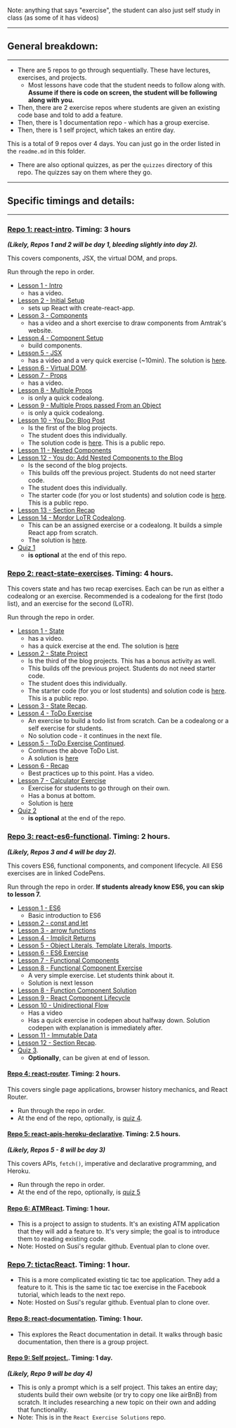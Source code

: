 Note: anything that says "exercise", the student can also just self study in class (as some of it has videos)

----
## General breakdown:
----

- There are 5 repos to go through sequentially. These have lectures, exercises, and projects.
  - Most lessons have code that the student needs to follow along with. **Assume if there is code on screen, the student will be following along with you.**
- Then, there are 2 exercise repos where students are given an existing code base and told to add a feature.
- Then, there is 1 documentation repo - which has a group exercise.
- Then, there is 1 self project, which takes an entire day.

This is a total of 9 repos over 4 days. You can just go in the order listed in the `readme.md` in this folder.
- There are also optional quizzes, as per the `quizzes` directory of this repo. The quizzes say on them where they go.

----

## Specific timings and details:
-----

### [Repo 1: react-intro](https://git.generalassemb.ly/education-product/react-intro). Timing: 3 hours
**_(Likely, Repos 1 and 2 will be day 1, bleeding slightly into day 2)._**

This covers components, JSX, the virtual DOM, and props.

Run through the repo in order.

- [Lesson 1 - Intro](https://git.generalassemb.ly/education-product/react-intro/blob/master/01_introduction.md)
  - has a video.
- [Lesson 2 - Initial Setup](https://git.generalassemb.ly/education-product/react-intro/blob/master/02_initial_setup.md)
  - sets up React with create-react-app.
- [Lesson 3 - Components](https://git.generalassemb.ly/education-product/react-intro/blob/master/03_components.md)
  - has a video and a short exercise to draw components from Amtrak's website.
- [Lesson 4 - Component Setup](https://git.generalassemb.ly/education-product/react-intro/blob/master/04_component_setup.md)
  - build components.
- [Lesson 5 - JSX](https://git.generalassemb.ly/education-product/react-intro/blob/master/05_jsx.md)
  - has a video and a very quick exercise (~10min). The solution is [here](https://git.generalassemb.ly/education-product/React-Exercise-Solutions/blob/master/exercises/jsx-hello-world/App.js).
- [Lesson 6 - Virtual DOM](https://git.generalassemb.ly/education-product/react-intro/blob/master/06_virtual_dom.md).
- [Lesson 7 - Props](https://git.generalassemb.ly/education-product/react-intro/blob/master/07_props.md)
  - has a video.
- [Lesson 8 - Multiple Props](https://git.generalassemb.ly/education-product/react-intro/blob/master/08_multiple_props.md)
  - is only a quick codealong.
- [Lesson 9 - Multiple Props passed From an Object](https://git.generalassemb.ly/education-product/react-intro/blob/master/09_multiple_props_objects.md)
  - is only a quick codealong.
- [Lesson 10 - You Do: Blog Post](https://git.generalassemb.ly/education-product/react-intro/blob/master/10_props_challenge.md)
  - Is the first of the blog projects.
  - The student does this individually.
  - The solution code is [here](https://git.generalassemb.ly/education-product/React-Exercise-Solutions/tree/master/projects/project-01-jsx). This is a public repo.
- [Lesson 11 - Nested Components](https://git.generalassemb.ly/education-product/react-intro/blob/master/11_nested_components.md)
- [Lesson 12 - You do: Add Nested Components to the Blog](https://git.generalassemb.ly/education-product/react-intro/blob/master/12_nested_components_challenge.md)
  - Is the second of the blog projects.
  - This builds off the previous project. Students do not need starter code.
  - The student does this individually.
  - The starter code (for you or lost students) and solution code is [here](https://git.generalassemb.ly/education-product/React-Exercise-Solutions/tree/master/projects/project-02-nested-components). This is a public repo.
- [Lesson 13 - Section Recap](https://git.generalassemb.ly/education-product/react-intro/blob/master/13_section_recap.md)
- [Lesson 14 - Mordor LoTR Codealong](https://git.generalassemb.ly/education-product/react-intro/blob/master/14_mordor_codealong.md).
  - This can be an assigned exercise or a codealong. It builds a simple React app from scratch.
  - The solution is [here](https://git.generalassemb.ly/education-product/React-Exercise-Solutions/tree/master/exercises/lord-of-the-rings/src).    
- [Quiz 1](https://git.generalassemb.ly/education-product/react-instructor-notes/blob/master/quizzes/quiz-1-after-LoTR.md)
  - **is optional** at the end of this repo.

### [Repo 2: react-state-exercises](https://git.generalassemb.ly/education-product/react-state-exercises). Timing: 4 hours.
This covers state and has two recap exercises. Each can be run as either a codealong or an exercise. Recommended is a codealong for the first (todo list), and an exercise for the second (LoTR).

Run through the repo in order.

- [Lesson 1 - State](https://git.generalassemb.ly/education-product/react-state-exercises/blob/master/01_state.md)
  - has a video.
  - has a quick exercise at the end. The solution is [here](https://git.generalassemb.ly/education-product/React-Exercise-Solutions/blob/master/exercises/state_wrap_10/App.js)
- [Lesson 2 - State Project](https://git.generalassemb.ly/education-product/react-state-exercises/blob/master/02_state_exercise.md)
  - Is the third of the blog projects. This has a bonus activity as well.
  - This builds off the previous project. Students do not need starter code.
  - The student does this individually.
  - The starter code (for you or lost students) and solution code is [here](https://git.generalassemb.ly/education-product/React-Exercise-Solutions/tree/master/projects/project-03-state). This is a public repo.
- [Lesson 3 - State Recap](https://git.generalassemb.ly/education-product/react-state-exercises/blob/master/03_intermission_state_lifecycle.md).
- [Lesson 4 - ToDo Exercise](https://git.generalassemb.ly/education-product/react-state-exercises/blob/master/04_todo_exercise.md)
  - An exercise to build a todo list from scratch. Can be a codealong or a self exercise for students.
  - No solution code - it continues in the next file.
- [Lesson 5 - ToDo Exercise Continued](https://git.generalassemb.ly/education-product/react-state-exercises/blob/master/05_todo_exercise_continued.md).
  - Continues the above ToDo List.
  - A solution is [here](https://git.generalassemb.ly/education-product/React-Exercise-Solutions/tree/master/exercises/to-do-list)
- [Lesson 6 - Recap](https://git.generalassemb.ly/education-product/react-state-exercises/blob/master/06-recap.md)
  - Best practices up to this point. Has a video.
- [Lesson 7 - Calculator Exercise](https://git.generalassemb.ly/education-product/react-state-exercises/blob/master/08_calculator_exercise.md)
  - Exercise for students to go through on their own.
  - Has a bonus at bottom.
  - Solution is [here](https://git.generalassemb.ly/education-product/React-Exercise-Solutions/tree/master/exercises/calculator)
- [Quiz 2](https://git.generalassemb.ly/education-product/react-instructor-notes/blob/master/quizzes/quiz-2-after-calculator.md)
  - **is optional** at the end of the repo.


### [Repo 3: react-es6-functional](https://git.generalassemb.ly/education-product/react-es6-functional). Timing: 2 hours.
**_(Likely, Repos 3 and 4 will be day 2)._**

This covers ES6, functional components, and component lifecycle. All ES6 exercises are in linked CodePens.

Run through the repo in order. **If students already know ES6, you can skip to lesson 7.**

- [Lesson 1 - ES6](https://git.generalassemb.ly/education-product/react-es6-functional/blob/master/01-ES6.md)
  - Basic introduction to ES6
- [Lesson 2 - const and let](https://git.generalassemb.ly/education-product/react-es6-functional/blob/master/02-ES6-ConstLet.md)
- [Lesson 3 - arrow functions](https://git.generalassemb.ly/education-product/react-es6-functional/blob/master/03-ES6-Arrow.md)
- [Lesson 4 - Implicit Returns](https://git.generalassemb.ly/education-product/react-es6-functional/blob/master/04-ES6-Arrow2.md)
- [Lesson 5 - Object Literals, Template Literals, Imports](https://git.generalassemb.ly/education-product/react-es6-functional/blob/master/05-ES6-Literals.md).
- [Lesson 6 - ES6 Exercise](https://git.generalassemb.ly/education-product/react-es6-functional/blob/master/06-ES6-Exercise.md)
- [Lesson 7 - Functional Components](https://git.generalassemb.ly/education-product/react-es6-functional/blob/master/07-Functional-Components.md)
- [Lesson 8 - Functional Component Exercise](https://git.generalassemb.ly/education-product/react-es6-functional/blob/master/08-Functional-Component-Exercise.md)
  - A very simple exercise. Let students think about it.
  - Solution is next lesson
- [Lesson 8 - Function Component Solution](https://git.generalassemb.ly/education-product/react-es6-functional/blob/master/08-Functional-Component-Solution.md)
- [Lesson 9 - React Component Lifecycle](https://git.generalassemb.ly/education-product/react-es6-functional/blob/master/09-Component-Lifecycle.md)
- [Lesson 10 - Unidirectional Flow](https://git.generalassemb.ly/education-product/react-es6-functional/blob/master/10-Unidirectional-Data-Flow.md)
  - Has a video
  - Has a quick exercise in codepen about halfway down. Solution codepen with explanation is immediately after.
- [Lesson 11 - Immutable Data](https://git.generalassemb.ly/education-product/react-es6-functional/blob/master/11-Immutable-Data.md)
- [Lesson 12 - Section Recap](https://git.generalassemb.ly/education-product/react-es6-functional/blob/master/12-Section-Summary.md).
- [Quiz 3](https://git.generalassemb.ly/education-product/react-instructor-notes/blob/master/quizzes/quiz-3-after-immutable-data.md).
  - **Optionally**, can be given at end of lesson.

#### [Repo 4: react-router](https://git.generalassemb.ly/education-product/react-router). Timing: 2 hours.
This covers single page applications, browser history mechanics, and React Router.
  - Run through the repo in order.
  - At the end of the repo, optionally, is [quiz 4](https://git.generalassemb.ly/education-product/react-instructor-notes/blob/master/quizzes/quiz-4-after-router-exercise.md).


#### [Repo 5: react-apis-heroku-declarative](https://git.generalassemb.ly/education-product/react-apis-heroku-declarative). Timing: 2.5 hours.
**_(Likely, Repos 5 - 8 will be day 3)_**

This covers APIs, `fetch()`, imperative and declarative programming, and Heroku.
  - Run through the repo in order.
  - At the end of the repo, optionally, is [quiz 5](https://git.generalassemb.ly/education-product/react-instructor-notes/blob/master/quizzes/quiz-5-after-heroku.md)

#### [Repo 6: ATMReact](https://github.com/susiremondi/ATMReact). Timing: 1 hour.
  - This is a project to assign to students. It's an existing ATM application that they will add a feature to. It's very simple; the goal is to introduce them to reading existing code.
  - Note: Hosted on Susi's regular github. Eventual plan to clone over.

### [Repo 7: tictacReact](https://github.com/susiremondi/tictacReact). Timing: 1 hour.
  - This is a more complicated existing tic tac toe application. They add a feature to it. This is the same tic tac toe exercise in the Facebook tutorial, which leads to the next repo.
  - Note: Hosted on Susi's regular github. Eventual plan to clone over.

#### [Repo 8: react-documentation](https://git.generalassemb.ly/education-product/react-documentation). Timing: 1 hour.
  - This explores the React documentation in detail. It walks through basic documentation, then there is a group project.

#### [Repo 9: Self project.](https://git.generalassemb.ly/education-product/React-Exercise-Solutions/blob/master/self-exercise/react-self-exercise.md). Timing: 1 day.
**_(Likely, Repo 9 will be day 4)_**

  - This is only a prompt which is a self project. This takes an entire day; students build their own website (or try to copy one like airBnB) from scratch. It includes researching a new topic on their own and adding that functionality.
  - Note: This is in the `React Exercise Solutions` repo.
